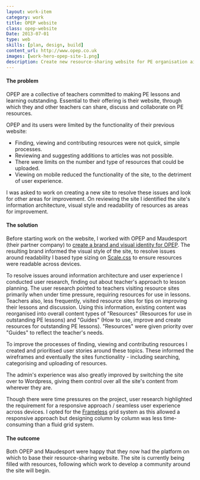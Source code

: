 ```yaml
---
layout: work-item
category: work
title: OPEP website
class: opep-website
Date: 2013-07-01
type: web
skills: [plan, design, build]
content_url: http://www.opep.co.uk
images: [work-hero-opep-site-1.png]
description: Create new resource-sharing website for PE organisation aiming for outstanding lessons.
---
```


#### The problem

OPEP are a collective of teachers committed to making PE lessons and learning outstanding. Essential to their offering is their website, through which they and other teachers can share, discuss and collaborate on PE resources.

OPEP and its users were limited by the functionality of their previous website:

* Finding, viewing and contributing resources were not quick, simple processes.
* Reviewing and suggesting additions to articles was not possible.
* There were limits on the number and type of resources that could be uploaded.
* Viewing on mobile reduced the functionality of the site, to the detriment of user experience.

I was asked to work on creating a new site to resolve these issues and look for other areas for improvement. On reviewing the site I identified the site's information architecture, visual style and readability of resources as areas for improvement. 

#### The solution
Before starting work on the website, I worked with OPEP and Maudesport (their partner company) to [create a brand and visual identity for OPEP](/work/opep-brand). The resulting brand informed the visual style of the site, to resolve issues around readability I based type sizing on [Scale.css](https://github.com/viljamis/Scale) to ensure resources were readable across devices. 

<p class="has-pullquote" data-pullquote="user research pointed to teachers visiting resource sites primarily when under time pressure">To resolve issues around information architecture and user experience I conducted user research, finding out about teacher's approach to lesson planning. The user research pointed to teachers visiting resource sites primarily when under time pressure, requiring resources for use in lessons. Teachers also, less frequently, visited resource sites for tips on improving their lessons and discussion. Using this information, existing content was reorganised into overall content types of "Resources" (Resources for use in outstanding PE lessons) and "Guides" (How to use, improve and create resources for outstanding PE lessons). "Resources" were given priority over "Guides" to reflect the teacher's needs.</p>

To improve the processes of finding, viewing and contributing resources I created and prioritised user stories around these topics. These informed the wireframes and eventually the sites functionality - including searching, categorising and uploading of resources.

The admin's experience was also greatly improved by switching the site over to Wordpress, giving them control over all the site's content from wherever they are.

Though there were time pressures on the project, user research highlighted the requirement for a responsive approach / seamless user experience across devices. I opted for the [Frameless](http://framelessgrid.com/) grid system as this allowed a responsive approach but designing column by column was less time-consuming than a fluid grid system.

#### The outcome
Both OPEP and Maudesport were happy that they now had the platform on which to base their resource-sharing website. The site is currently being filled with resources, following which work to develop a community around the site will begin. 